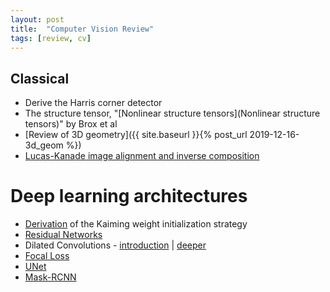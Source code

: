 ```yaml
---
layout: post
title:  "Computer Vision Review"
tags: [review, cv]
---
```

## Classical
- Derive the Harris corner detector
- The structure tensor, "[Nonlinear structure tensors](Nonlinear structure tensors)" by Brox et al
- [Review of 3D geometry]({{ site.baseurl }}{% post_url 2019-12-16-3d_geom %})
- [Lucas-Kanade image alignment and inverse composition](https://arxiv.org/abs/1612.03897)

# Deep learning architectures
- [Derivation](https://arxiv.org/abs/1502.01852) of the Kaiming weight initialization strategy
- [Residual Networks](https://arxiv.org/abs/1512.03385)
- Dilated Convolutions - [introduction](https://arxiv.org/abs/1511.07122) | [deeper](https://arxiv.org/abs/1706.05587)
- [Focal Loss](https://arxiv.org/abs/1708.02002)
- [UNet](https://arxiv.org/abs/1505.04597)
- [Mask-RCNN](https://arxiv.org/abs/1703.06870)
